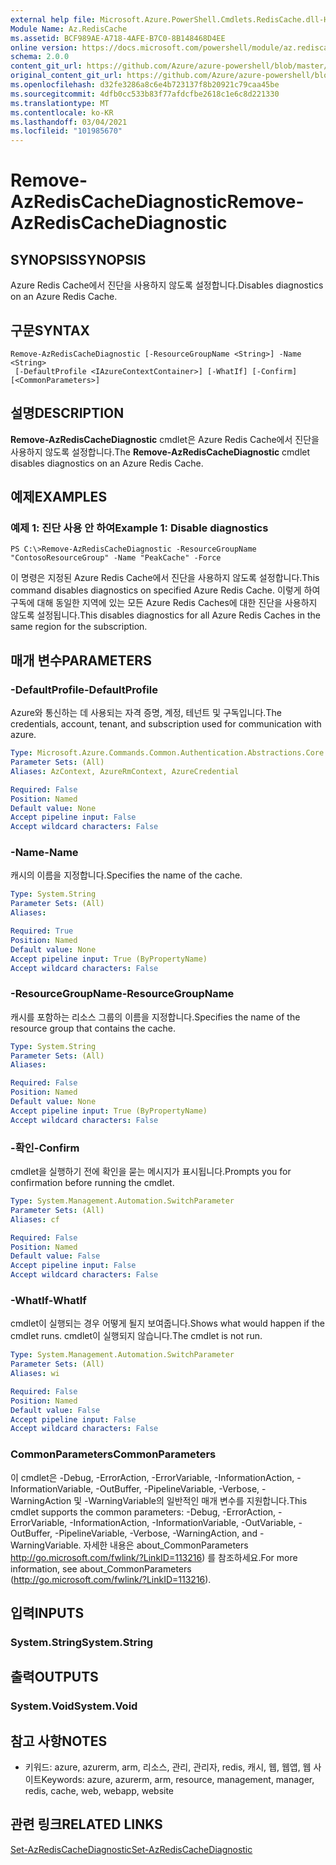 ```yaml
---
external help file: Microsoft.Azure.PowerShell.Cmdlets.RedisCache.dll-Help.xml
Module Name: Az.RedisCache
ms.assetid: BCF989AE-A718-4AFE-B7C0-8B148468D4EE
online version: https://docs.microsoft.com/powershell/module/az.rediscache/remove-azrediscachediagnostic
schema: 2.0.0
content_git_url: https://github.com/Azure/azure-powershell/blob/master/src/RedisCache/RedisCache/help/Remove-AzRedisCacheDiagnostic.md
original_content_git_url: https://github.com/Azure/azure-powershell/blob/master/src/RedisCache/RedisCache/help/Remove-AzRedisCacheDiagnostic.md
ms.openlocfilehash: d32fe3286a8c6e4b723137f8b20921c79caa45be
ms.sourcegitcommit: 4dfb0cc533b83f77afdcfbe2618c1e6c8d221330
ms.translationtype: MT
ms.contentlocale: ko-KR
ms.lasthandoff: 03/04/2021
ms.locfileid: "101985670"
---
```

# <span data-ttu-id="12755-101">Remove-AzRedisCacheDiagnostic</span><span class="sxs-lookup"><span data-stu-id="12755-101">Remove-AzRedisCacheDiagnostic</span></span>

## <span data-ttu-id="12755-102">SYNOPSIS</span><span class="sxs-lookup"><span data-stu-id="12755-102">SYNOPSIS</span></span>
<span data-ttu-id="12755-103">Azure Redis Cache에서 진단을 사용하지 않도록 설정합니다.</span><span class="sxs-lookup"><span data-stu-id="12755-103">Disables diagnostics on an Azure Redis Cache.</span></span>

## <span data-ttu-id="12755-104">구문</span><span class="sxs-lookup"><span data-stu-id="12755-104">SYNTAX</span></span>

```
Remove-AzRedisCacheDiagnostic [-ResourceGroupName <String>] -Name <String>
 [-DefaultProfile <IAzureContextContainer>] [-WhatIf] [-Confirm] [<CommonParameters>]
```

## <span data-ttu-id="12755-105">설명</span><span class="sxs-lookup"><span data-stu-id="12755-105">DESCRIPTION</span></span>
<span data-ttu-id="12755-106">**Remove-AzRedisCacheDiagnostic** cmdlet은 Azure Redis Cache에서 진단을 사용하지 않도록 설정합니다.</span><span class="sxs-lookup"><span data-stu-id="12755-106">The **Remove-AzRedisCacheDiagnostic** cmdlet disables diagnostics on an Azure Redis Cache.</span></span>

## <span data-ttu-id="12755-107">예제</span><span class="sxs-lookup"><span data-stu-id="12755-107">EXAMPLES</span></span>

### <span data-ttu-id="12755-108">예제 1: 진단 사용 안 하여</span><span class="sxs-lookup"><span data-stu-id="12755-108">Example 1: Disable diagnostics</span></span>
```
PS C:\>Remove-AzRedisCacheDiagnostic -ResourceGroupName "ContosoResourceGroup" -Name "PeakCache" -Force
```

<span data-ttu-id="12755-109">이 명령은 지정된 Azure Redis Cache에서 진단을 사용하지 않도록 설정합니다.</span><span class="sxs-lookup"><span data-stu-id="12755-109">This command disables diagnostics on specified Azure Redis Cache.</span></span>
<span data-ttu-id="12755-110">이렇게 하여 구독에 대해 동일한 지역에 있는 모든 Azure Redis Caches에 대한 진단을 사용하지 않도록 설정됩니다.</span><span class="sxs-lookup"><span data-stu-id="12755-110">This disables diagnostics for all Azure Redis Caches in the same region for the subscription.</span></span>

## <span data-ttu-id="12755-111">매개 변수</span><span class="sxs-lookup"><span data-stu-id="12755-111">PARAMETERS</span></span>

### <span data-ttu-id="12755-112">-DefaultProfile</span><span class="sxs-lookup"><span data-stu-id="12755-112">-DefaultProfile</span></span>
<span data-ttu-id="12755-113">Azure와 통신하는 데 사용되는 자격 증명, 계정, 테넌트 및 구독입니다.</span><span class="sxs-lookup"><span data-stu-id="12755-113">The credentials, account, tenant, and subscription used for communication with azure.</span></span>

```yaml
Type: Microsoft.Azure.Commands.Common.Authentication.Abstractions.Core.IAzureContextContainer
Parameter Sets: (All)
Aliases: AzContext, AzureRmContext, AzureCredential

Required: False
Position: Named
Default value: None
Accept pipeline input: False
Accept wildcard characters: False
```

### <span data-ttu-id="12755-114">-Name</span><span class="sxs-lookup"><span data-stu-id="12755-114">-Name</span></span>
<span data-ttu-id="12755-115">캐시의 이름을 지정합니다.</span><span class="sxs-lookup"><span data-stu-id="12755-115">Specifies the name of the cache.</span></span>

```yaml
Type: System.String
Parameter Sets: (All)
Aliases:

Required: True
Position: Named
Default value: None
Accept pipeline input: True (ByPropertyName)
Accept wildcard characters: False
```

### <span data-ttu-id="12755-116">-ResourceGroupName</span><span class="sxs-lookup"><span data-stu-id="12755-116">-ResourceGroupName</span></span>
<span data-ttu-id="12755-117">캐시를 포함하는 리소스 그룹의 이름을 지정합니다.</span><span class="sxs-lookup"><span data-stu-id="12755-117">Specifies the name of the resource group that contains the cache.</span></span>

```yaml
Type: System.String
Parameter Sets: (All)
Aliases:

Required: False
Position: Named
Default value: None
Accept pipeline input: True (ByPropertyName)
Accept wildcard characters: False
```

### <span data-ttu-id="12755-118">-확인</span><span class="sxs-lookup"><span data-stu-id="12755-118">-Confirm</span></span>
<span data-ttu-id="12755-119">cmdlet을 실행하기 전에 확인을 묻는 메시지가 표시됩니다.</span><span class="sxs-lookup"><span data-stu-id="12755-119">Prompts you for confirmation before running the cmdlet.</span></span>

```yaml
Type: System.Management.Automation.SwitchParameter
Parameter Sets: (All)
Aliases: cf

Required: False
Position: Named
Default value: False
Accept pipeline input: False
Accept wildcard characters: False
```

### <span data-ttu-id="12755-120">-WhatIf</span><span class="sxs-lookup"><span data-stu-id="12755-120">-WhatIf</span></span>
<span data-ttu-id="12755-121">cmdlet이 실행되는 경우 어떻게 될지 보여줍니다.</span><span class="sxs-lookup"><span data-stu-id="12755-121">Shows what would happen if the cmdlet runs.</span></span>
<span data-ttu-id="12755-122">cmdlet이 실행되지 않습니다.</span><span class="sxs-lookup"><span data-stu-id="12755-122">The cmdlet is not run.</span></span>

```yaml
Type: System.Management.Automation.SwitchParameter
Parameter Sets: (All)
Aliases: wi

Required: False
Position: Named
Default value: False
Accept pipeline input: False
Accept wildcard characters: False
```

### <span data-ttu-id="12755-123">CommonParameters</span><span class="sxs-lookup"><span data-stu-id="12755-123">CommonParameters</span></span>
<span data-ttu-id="12755-124">이 cmdlet은 -Debug, -ErrorAction, -ErrorVariable, -InformationAction, -InformationVariable, -OutBuffer, -PipelineVariable, -Verbose, -WarningAction 및 -WarningVariable의 일반적인 매개 변수를 지원합니다.</span><span class="sxs-lookup"><span data-stu-id="12755-124">This cmdlet supports the common parameters: -Debug, -ErrorAction, -ErrorVariable, -InformationAction, -InformationVariable, -OutVariable, -OutBuffer, -PipelineVariable, -Verbose, -WarningAction, and -WarningVariable.</span></span> <span data-ttu-id="12755-125">자세한 내용은 about_CommonParameters http://go.microsoft.com/fwlink/?LinkID=113216) 를 참조하세요.</span><span class="sxs-lookup"><span data-stu-id="12755-125">For more information, see about_CommonParameters (http://go.microsoft.com/fwlink/?LinkID=113216).</span></span>

## <span data-ttu-id="12755-126">입력</span><span class="sxs-lookup"><span data-stu-id="12755-126">INPUTS</span></span>

### <span data-ttu-id="12755-127">System.String</span><span class="sxs-lookup"><span data-stu-id="12755-127">System.String</span></span>

## <span data-ttu-id="12755-128">출력</span><span class="sxs-lookup"><span data-stu-id="12755-128">OUTPUTS</span></span>

### <span data-ttu-id="12755-129">System.Void</span><span class="sxs-lookup"><span data-stu-id="12755-129">System.Void</span></span>

## <span data-ttu-id="12755-130">참고 사항</span><span class="sxs-lookup"><span data-stu-id="12755-130">NOTES</span></span>
* <span data-ttu-id="12755-131">키워드: azure, azurerm, arm, 리소스, 관리, 관리자, redis, 캐시, 웹, 웹앱, 웹 사이트</span><span class="sxs-lookup"><span data-stu-id="12755-131">Keywords: azure, azurerm, arm, resource, management, manager, redis, cache, web, webapp, website</span></span>

## <span data-ttu-id="12755-132">관련 링크</span><span class="sxs-lookup"><span data-stu-id="12755-132">RELATED LINKS</span></span>

[<span data-ttu-id="12755-133">Set-AzRedisCacheDiagnostic</span><span class="sxs-lookup"><span data-stu-id="12755-133">Set-AzRedisCacheDiagnostic</span></span>](./Set-AzRedisCacheDiagnostic.md)


